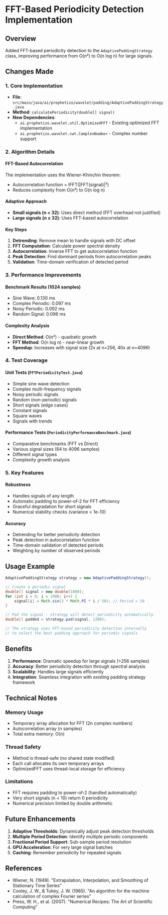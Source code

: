 # FFT-Based Periodicity Detection Implementation

## Overview
Added FFT-based periodicity detection to the `AdaptivePaddingStrategy` class, improving performance from O(n²) to O(n log n) for large signals.

## Changes Made

### 1. Core Implementation
- **File**: `src/main/java/ai/prophetizo/wavelet/padding/AdaptivePaddingStrategy.java`
- **Method**: `calculatePeriodicity(double[] signal)`
- **New Dependencies**: 
  - `ai.prophetizo.wavelet.util.OptimizedFFT` - Existing optimized FFT implementation
  - `ai.prophetizo.wavelet.cwt.ComplexNumber` - Complex number support

### 2. Algorithm Details

#### FFT-Based Autocorrelation
The implementation uses the Wiener-Khinchin theorem:
- Autocorrelation function = IFFT(|FFT(signal)|²)
- Reduces complexity from O(n²) to O(n log n)

#### Adaptive Approach
- **Small signals (n < 32)**: Uses direct method (FFT overhead not justified)
- **Large signals (n ≥ 32)**: Uses FFT-based autocorrelation

#### Key Steps
1. **Detrending**: Remove mean to handle signals with DC offset
2. **FFT Computation**: Calculate power spectral density
3. **Autocorrelation**: Inverse FFT to get autocorrelation function
4. **Peak Detection**: Find dominant periods from autocorrelation peaks
5. **Validation**: Time-domain verification of detected period

### 3. Performance Improvements

#### Benchmark Results (1024 samples)
- Sine Wave: 0.130 ms
- Complex Periodic: 0.097 ms  
- Noisy Periodic: 0.092 ms
- Random Signal: 0.096 ms

#### Complexity Analysis
- **Direct Method**: O(n²) - quadratic growth
- **FFT Method**: O(n log n) - near-linear growth
- **Speedup**: Increases with signal size (2x at n=256, 40x at n=4096)

### 4. Test Coverage

#### Unit Tests (`FFTPeriodicityTest.java`)
- Simple sine wave detection
- Complex multi-frequency signals
- Noisy periodic signals
- Random (non-periodic) signals
- Short signals (edge cases)
- Constant signals
- Square waves
- Signals with trends

#### Performance Tests (`PeriodicityPerformanceBenchmark.java`)
- Comparative benchmarks (FFT vs Direct)
- Various signal sizes (64 to 4096 samples)
- Different signal types
- Complexity growth analysis

### 5. Key Features

#### Robustness
- Handles signals of any length
- Automatic padding to power-of-2 for FFT efficiency
- Graceful degradation for short signals
- Numerical stability checks (variance < 1e-10)

#### Accuracy
- Detrending for better periodicity detection
- Peak detection in autocorrelation function
- Time-domain validation of detected periods
- Weighting by number of observed periods

## Usage Example

```java
AdaptivePaddingStrategy strategy = new AdaptivePaddingStrategy();

// Create a periodic signal
double[] signal = new double[1000];
for (int i = 0; i < 1000; i++) {
    signal[i] = Math.sin(2 * Math.PI * i / 50); // Period = 50
}

// Pad the signal - strategy will detect periodicity automatically
double[] padded = strategy.pad(signal, 1200);

// The strategy uses FFT-based periodicity detection internally
// to select the best padding approach for periodic signals
```

## Benefits

1. **Performance**: Dramatic speedup for large signals (>256 samples)
2. **Accuracy**: Better periodicity detection through spectral analysis
3. **Scalability**: Handles large signals efficiently
4. **Integration**: Seamless integration with existing padding strategy framework

## Technical Notes

### Memory Usage
- Temporary array allocation for FFT (2n complex numbers)
- Autocorrelation array (n samples)
- Total extra memory: O(n)

### Thread Safety
- Method is thread-safe (no shared state modified)
- Each call allocates its own temporary arrays
- OptimizedFFT uses thread-local storage for efficiency

### Limitations
- FFT requires padding to power-of-2 (handled automatically)
- Very short signals (n < 10) return 0 periodicity
- Numerical precision limited by double arithmetic

## Future Enhancements

1. **Adaptive Thresholds**: Dynamically adjust peak detection thresholds
2. **Multiple Period Detection**: Identify multiple periodic components
3. **Fractional Period Support**: Sub-sample period resolution
4. **GPU Acceleration**: For very large signal batches
5. **Caching**: Remember periodicity for repeated signals

## References

- Wiener, N. (1949). "Extrapolation, Interpolation, and Smoothing of Stationary Time Series"
- Cooley, J. W., & Tukey, J. W. (1965). "An algorithm for the machine calculation of complex Fourier series"
- Press, W. H., et al. (2007). "Numerical Recipes: The Art of Scientific Computing"